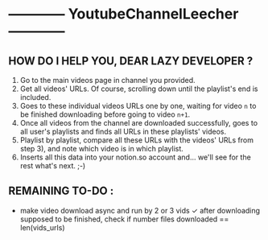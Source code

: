 # ———— YoutubeChannelLeecher ————

## HOW DO I HELP YOU, DEAR LAZY DEVELOPER ?
1) Go to the main videos page in channel you provided.
2) Get all videos' URLs. Of course, scrolling down until the playlist's end is included.
3) Goes to these individual videos URLs one by one, waiting for video `n` to be finished downloading before going to video `n+1`.
4) Once all videos from the channel are downloaded successfully, goes to all user's playlists and finds all URLs in these playlists' videos.
5) Playlist by playlist, compare all these URLs with the videos' URLs from step 3), and note which video is in which playlist.
6) Inserts all this data into your notion.so account and... we'll see for the rest what's next. ;-)

## REMAINING TO-DO :
- make video download async and run by 2 or 3 vids
✓ after downloading supposed to be finished, check if number files downloaded == len(vids_urls)